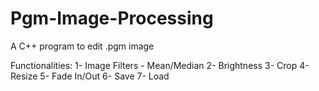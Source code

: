 # Pgm-Image-Processing
A C++ program to edit .pgm image

Functionalities:
1- Image Filters - Mean/Median
2- Brightness 
3- Crop
4- Resize
5- Fade In/Out
6- Save
7- Load

